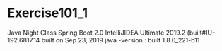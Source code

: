 # Exercise101_1
Java Night Class
Spring Boot 2.0
IntelliJIDEA Ultimate 2019.2 (built#IU-192.6817.14 built on Sep 23, 2019 
java -version : built 1.8.0_221-b11
